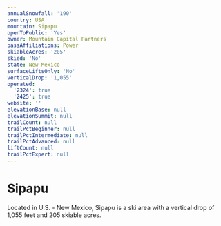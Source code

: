 ```yaml
---
annualSnowfall: '190'
country: USA
mountain: Sipapu
openToPublic: 'Yes'
owner: Mountain Capital Partners
passAffiliations: Power
skiableAcres: '205'
skied: 'No'
state: New Mexico
surfaceLiftsOnly: 'No'
verticalDrop: '1,055'
operated:
  '2324': true
  '2425': true
website: ''
elevationBase: null
elevationSummit: null
trailCount: null
trailPctBeginner: null
trailPctIntermediate: null
trailPctAdvanced: null
liftCount: null
trailPctExpert: null
---
```



# Sipapu

Located in U.S. - New Mexico, Sipapu is a ski area with a vertical drop of 1,055 feet and 205 skiable acres.
